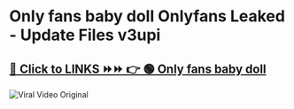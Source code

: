 
 # Only fans baby doll Onlyfans Leaked - Update Files v3upi

## <h2><a href="https://clipsfans.com/Only_fans_baby_doll&ref=git">🔗 Click to LINKS ⏩⏩ 👉 🟢 Only fans baby doll </a></h2>

<a href="https://clipsfans.com/Only_fans_baby_doll&ref=git" rel="nofollow" data-target="animated-image.originalLink"><img src="https://i.ibb.co.com/xMMVF88/686577567.gif" alt="Viral Video Original" style="max-width: 100%; display: inline-block;" data-target="animated-image.originalImage"></a>

